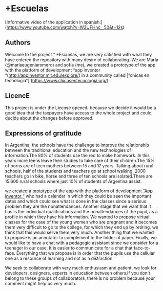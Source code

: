 # +Escuelas
[Informative video of the application in spanish:] (https://www.youtube.com/watch?v=W2UFHnc__50&t=12s)

## Authors 
Welcome to the project “ +Escuelas, we are very satisfied with what they have entered the repository with many desire of collaborating. We are María (@mariaeugeniaromero) and sofía (me), we created a prototype of the app with the platform of development “app inventor “(http://appinventor.mit.edu/explore/) in a community called [“chicas en tecnología”] (https://www.chicasentecnologia.org/) .
## LicencE
This project is under the License opened, because we decide it would be a good idea that the taxpayers have access to the whole project and could decide about the changes before approved.
## Expressions of gratitude
In Argentina, the schools have the challenge to improve the relationship between the traditional education and the new technologies of information.The 80% of students use the red to make homework. In this years more teens leave their studies to take care of their children.The 15% of borns are of teen mothers between 15 and 17 years.
Talking about rural schools, half of the students and teachers go at school walking. 2000 teachers go in bike, horse  and three of ten schools are isolated.There are 15.600 rural schools where just 10% of students of Argentina assist.

we created a [prototype](http://ai2.appinventor.mit.edu/?locale=es_ES#5156940046008320) of the app with the platform of development [“App inventor “](http://appinventor.mit.edu/explore/) who had a calendar in which they could be seen the important dates and which could see what is done in the classes since a serious problem they are the nonattendances. Another stage that we want that it has is the individual qualifications and the nonattendances of the pupil, as a profile in which they have his information. We wanted to propose virtual classes for the case of the young women who are pregnant and it becomes them very difficult to go to the college, for which they end up by retiring, we think that this would serve them very much. Another thing that we wanted to propose is an annotator to complement to the folder of paper. Finally, we would like to have a chat with a pedagogic assistant since we consider for a teenager in our case, It is easier to communicate for a chat that face-to-face.
Everything that we propose is in order that the pupils use the cellular one as a resource of learning and not as a distraction.

We seek to collaborate with very much enthusiasm and patient, we look for developers, designers, experts in education between others.If you don't belong to these groups of collaborators, there is no problem because your comment might help us very much.
